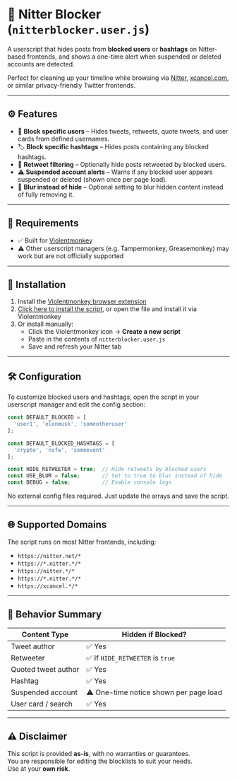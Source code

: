 # 🚫 Nitter Blocker (`nitterblocker.user.js`)

A userscript that hides posts from **blocked users** or **hashtags** on Nitter-based frontends, and shows a one-time alert when suspended or deleted accounts are detected.

Perfect for cleaning up your timeline while browsing via [Nitter](https://nitter.net), [xcancel.com](https://xcancel.com), or similar privacy-friendly Twitter frontends.

---

## ⚙️ Features

- 🔕 **Block specific users** – Hides tweets, retweets, quote tweets, and user cards from defined usernames.
- 🏷️ **Block specific hashtags** – Hides posts containing any blocked hashtags.
- 🔁 **Retweet filtering** – Optionally hide posts retweeted by blocked users.
- ⚠️ **Suspended account alerts** – Warns if any blocked user appears suspended or deleted (shown once per page load).
- 🎨 **Blur instead of hide** – Optional setting to blur hidden content instead of fully removing it.

---

## 🧩 Requirements

- ✅ Built for [Violentmonkey](https://violentmonkey.github.io/)
- ⚠️ Other userscript managers (e.g. Tampermonkey, Greasemonkey) may work but are not officially supported

---

## 🚀 Installation

1. Install the [Violentmonkey browser extension](https://violentmonkey.github.io/)
2. [Click here to install the script](./nitterblocker.user.js), or open the file and install it via Violentmonkey
3. Or install manually:
   - Click the Violentmonkey icon → **Create a new script**
   - Paste in the contents of `nitterblocker.user.js`
   - Save and refresh your Nitter tab

---

## 🛠️ Configuration

To customize blocked users and hashtags, open the script in your userscript manager and edit the config section:

```js
const DEFAULT_BLOCKED = [
  'user1', 'elonmusk', 'someotheruser'
];

const DEFAULT_BLOCKED_HASHTAGS = [
  'crypto', 'nsfw', 'someevent'
];

const HIDE_RETWEETER = true;  // Hide retweets by blocked users
const USE_BLUR = false;       // Set to true to blur instead of hide
const DEBUG = false;          // Enable console logs
```

No external config files required. Just update the arrays and save the script.

---

## 🌐 Supported Domains

The script runs on most Nitter frontends, including:

- `https://nitter.net/*`
- `https://*.nitter.*/*`
- `https://nitter.*/*`
- `https://*.nitter.*/*`
- `https://xcancel.*/*`

---

## 🔄 Behavior Summary

| Content Type         | Hidden if Blocked?                      |
|----------------------|------------------------------------------|
| Tweet author         | ✅ Yes                                   |
| Retweeter            | ✅ If `HIDE_RETWEETER` is `true`         |
| Quoted tweet author  | ✅ Yes                                   |
| Hashtag              | ✅ Yes                                   |
| Suspended account    | ⚠️ One-time notice shown per page load   |
| User card / search   | ✅ Yes                                   |

---

## ⚠️ Disclaimer

This script is provided **as-is**, with no warranties or guarantees.  
You are responsible for editing the blocklists to suit your needs.  
Use at your **own risk**.

